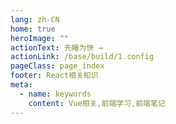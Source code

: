 ```yaml
---
lang: zh-CN
home: true
heroImage: ""
actionText: 先睹为快 →
actionLink: /base/build/1.config
pageClass: page_index
footer: React相关知识
meta:
  - name: keywords
    content: Vue相关,前端学习,前端笔记
---
```


<template>
    <div class="cont">
        <div id="large-header" class="large-header"></div>
        <div class="features">
        <div class="feature">
            <h2>React 前端工程化</h2> 
            <p>掌握React组件间的多种通信方式及数据同步 渲染函数及jsx高阶应用 Redux、React-router进阶之JWT认证</p>
        </div>
        <div class="feature">
            <h2>React组件化开发</h2> 
            <p>组件设计思路，组件编写工作流搭建 从0编写复杂组件之异步级联组件 单元测试编写及组件的发布</p>
        </div>
        <div class="feature">
            <h2>React源码实现</h2> 
            <p>Vue权限菜单及按钮权限 React-router、Redux源码实现 React原理剖析</p>
        </div>
        <div class="feature">
            <h2>React优化和服务器布署</h2> 
            <p>React优化预渲染、骨架屏、Nuxt.js服务端渲染 使用typescript构建React应用 Docker + nginx实现React的布署和持续集成</p>
        </div>
        </div>
    </div>
</template>
